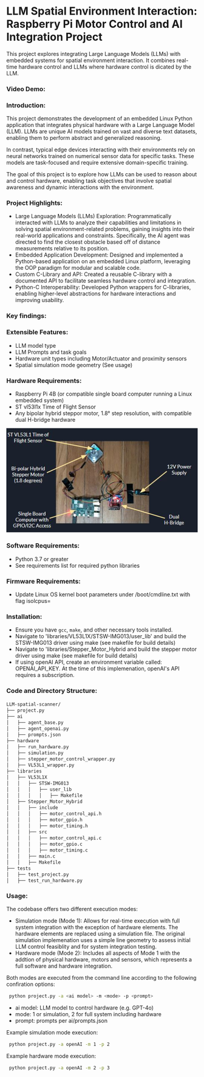 # LLM Spatial Environment Interaction: Raspberry Pi Motor Control and AI Integration Project
This project explores integrating Large Language Models (LLMs) with embedded systems for spatial environment interaction. It combines real-time hardware control and LLMs where hardware control is dicated by the LLM.

### Video Demo:  <URL HERE>

### Introduction:
This project demonstrates the development of an embedded Linux Python application that integrates physical hardware with a Large Language Model (LLM). LLMs are unique AI models trained on vast and diverse text datasets, enabling them to perform abstract and generalized reasoning.

In contrast, typical edge devices interacting with their environments rely on neural networks trained on numerical sensor data for specific tasks. These models are task-focused and require extensive domain-specific training.

The goal of this project is to explore how LLMs can be used to reason about and control hardware, enabling task objectives that involve spatial awareness and dynamic interactions with the environment.

### Project Highlights:
 - Large Language Models (LLMs) Exploration: Programmatically interacted with LLMs to analyze their capabilities and limitations in solving spatial environment-related problems, gaining insights into their real-world applications and constraints.  Specifically, the AI agent was directed to find the closest obstacle based off of distance measurements relative to its position.
 - Embedded Application Development: Designed and implemented a Python-based application on an embedded Linux platform, leveraging the OOP paradigm for modular and scalable code.
 - Custom C-Library and API: Created a reusable C-library with a documented API to facilitate seamless hardware control and integration.
 - Python-C Interoperability: Developed Python wrappers for C-libraries, enabling higher-level abstractions for hardware interactions and improving usability.

### Key findings:

### Extensible Features:
 - LLM model type
 - LLM Prompts and task goals
 - Hardware unit types including Motor/Actuator and proximity sensors
 - Spatial simulation mode geometry (See usage)

### Hardware Requirements:
 - Raspberry Pi 4B (or compatible single board computer running a Linux embedded system)
 - ST vl53l1x Time of Flight Sensor
 - Any bipolar hybrid steppor motor, 1.8° step resolution, with compatible dual H-bridge hardware

![Hardware Setup](images/hardware_setup.jpg "Stepper Motor and Sensor Configuration")

### Software Requirements:
 - Python 3.7 or greater
 - See requirements list for required python libraries

### Firmware Requirements:
 - Update Linux OS kernel boot parameters under /boot/cmdline.txt with flag isolcpus=<cpu core>

### Installation:
 - Ensure you have `gcc`, `make`, and other necessary tools installed.
 - Navigate to 'libraries/VL53L1X/STSW-IMG013/user_lib' and build the STSW-IMG013 driver using make (see makefile for build details)
 - Navigate to 'libraries/Stepper_Motor_Hybrid and build the stepper motor driver using make (see makefile for build details)
 - If using openAI API, create an environment variable called:  OPENAI_API_KEY.  At the time of this implemenation, openAI's API requires a subscription.

### Code and Directory Structure:
```
LLM-spatial-scanner/
├── project.py
├── ai
│   ├── agent_base.py
│   ├── agent_openai.py
│   ├── prompts.json
├── hardware
│   ├── run_hardware.py
│   ├── simulation.py
│   ├── stepper_motor_control_wrapper.py
│   ├── VL53L1_wrapper.py
├── libraries
│   ├── VL53L1X
│   │   ├── STSW-IMG013
│   │   │   ├── user_lib
│   │   │   │   ├── Makefile
│   ├── Stepper_Motor_Hybrid
│   │   ├── include
│   │   │   ├── motor_control_api.h
│   │   │   ├── motor_gpio.h
│   │   │   ├── motor_timing.h
│   │   ├── src
│   │   │   ├── motor_control_api.c
│   │   │   ├── motor_gpio.c
│   │   │   ├── motor_timing.c
│   │   ├── main.c
│   │   ├── Makefile
├── tests
│   ├── test_project.py
│   ├── test_run_hardware.py
```

### Usage:

The codebase offers two different execution modes:
 - Simulation mode (Mode 1): Allows for real-time execution with full system integration with the exception of hardware elements.  The hardware elements are replaced using a simulation file.  The original simulation implemenation uses a simple line geometry to assess initial LLM control feasiblity and for system integration testing.  
 - Hardware mode (Mode 2): Includes all aspects of Mode 1 with the addtion of physical hardware, motors and sensors, which represents a full software and hardware integration.

Both modes are executed from the command line according to the following confiration options:
```bash
 python project.py -a <ai model> -m <mode> -p <prompt>
 ```
 - ai model:  LLM model to control hardware (e.g. GPT-4o)
 - mode: 1 or simulation, 2 for full system including hardware
 - prompt: prompts per ai/prompts.json

Example simulation mode execution:
```bash
 python project.py -a openAI -m 1 -p 2
 ```

 Example hardware mode execution:
```bash
 python project.py -a openAI -m 2 -p 3
 ```